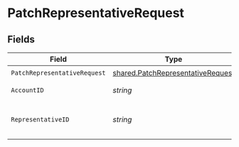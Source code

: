 # PatchRepresentativeRequest


## Fields

| Field                                                                                         | Type                                                                                          | Required                                                                                      | Description                                                                                   | Example                                                                                       |
| --------------------------------------------------------------------------------------------- | --------------------------------------------------------------------------------------------- | --------------------------------------------------------------------------------------------- | --------------------------------------------------------------------------------------------- | --------------------------------------------------------------------------------------------- |
| `PatchRepresentativeRequest`                                                                  | [shared.PatchRepresentativeRequest](../../../pkg/models/shared/patchrepresentativerequest.md) | :heavy_check_mark:                                                                            | N/A                                                                                           |                                                                                               |
| `AccountID`                                                                                   | *string*                                                                                      | :heavy_check_mark:                                                                            | ID of the account                                                                             |                                                                                               |
| `RepresentativeID`                                                                            | *string*                                                                                      | :heavy_check_mark:                                                                            | ID of the representative                                                                      | ec7e1848-dc80-4ab0-8827-dd7fc0737b43                                                          |